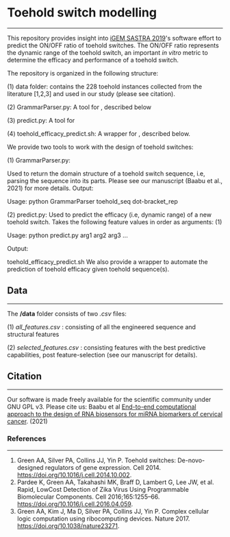 # Toehold switch modelling
---
This repository provides insight into [iGEM SASTRA 2019](https://2019.igem.org/Team:SASTRA_Thanjavur)'s software effort to predict the ON/OFF ratio of toehold switches. The ON/OFF ratio represents the dynamic range of the toehold switch, an important *in vitro* metric to determine the efficacy and performance of a toehold switch.

The repository is organized in the following structure:

(1) data folder: contains the 228 toehold instances collected from the literature [1,2,3] and used in our study (please see citation). 

(2) GrammarParser.py: A tool for , described below

(3) predict.py: A tool for 

(4) toehold_efficacy_predict.sh: A wrapper for , described below.

We provide two tools to work with the design of toehold switches:

(1) GrammarParser.py:

Used to return the domain structure of a toehold switch sequence, i.e, parsing the sequence into its parts. Please see our manuscript (Baabu et al., 2021) for more details. 
Output:

Usage: 
python GrammarParser toehold_seq dot-bracket_rep

(2) predict.py:
Used to predict the efficacy (i.e, dynamic range) of a new toehold switch. Takes the following feature values in order as arguments:
(1) 

Usage:
 python predict.py arg1 arg2 arg3 ...

Output: 

toehold_efficacy_predict.sh
We also provide a wrapper to automate the prediction of toehold efficacy given toehold sequence(s).


## Data
---
The **/data** folder consists of two *.csv* files: 

(1) *all_features.csv* : consisting of all the engineered sequence and structural features

(2) *selected_features.csv* : consisting features with the best predictive capabilities, post feature-selection (see our manuscript for details).

## Citation 
---
Our software is made freely available for the scientific community under GNU GPL v3. Please cite us:
Baabu et al [End-to-end computational approach to the design of RNA biosensors for miRNA biomarkers of cervical cancer](https://doi.org/10.1101/2021.07.09.451282). (2021) 

### References
---
1. Green AA, Silver PA, Collins JJ, Yin P. Toehold switches: De-novo-designed regulators of gene expression. Cell 2014. https://doi.org/10.1016/j.cell.2014.10.002. 
2.  Pardee K, Green AA, Takahashi MK, Braff D, Lambert G, Lee JW, et al. Rapid, LowCost Detection of Zika Virus Using Programmable Biomolecular Components. Cell
2016;165:1255–66. https://doi.org/10.1016/j.cell.2016.04.059.
3. Green AA, Kim J, Ma D, Silver PA, Collins JJ, Yin P. Complex cellular logic computation using ribocomputing devices. Nature 2017. https://doi.org/10.1038/nature23271.
